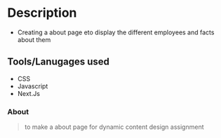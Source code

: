 # Description 
- Creating a about page eto display the different employees and facts about them 

## Tools/Lanugages used 
- CSS 
- Javascript 
- Next.Js

### About 
> to make a about page for dynamic content design assignment 



